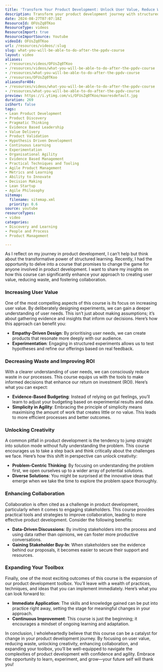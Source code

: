 ```yaml
---
title: 'Transform Your Product Development: Unlock User Value, Reduce Waste, and Enhance Collaboration with Structured Learning'
description: Transform your product development journey with structured learning! Discover how to enhance user value, reduce waste, and boost collaboration in this insightful course.
date: 2024-08-27T07:07:18Z
ResourceId: OFUsZq0TKoo
ResourceType: videos
ResourceImport: true
ResourceImportSource: Youtube
videoId: OFUsZq0TKoo
url: /resources/videos/:slug
slug: what-you-will-be-able-to-do-after-the-ppdv-course
layout: video
aliases:
- /resources/videos/OFUsZq0TKoo
- /resources/videos/what-you-will-be-able-to-do-after-the-ppdv-course
- /resources/what-you-will-be-able-to-do-after-the-ppdv-course
- /resources/OFUsZq0TKoo
aliasesFor404:
- /resources/videos/what-you-will-be-able-to-do-after-the-ppdv-course
- /resources/what-you-will-be-able-to-do-after-the-ppdv-course
preview: https://i.ytimg.com/vi/OFUsZq0TKoo/maxresdefault.jpg
duration: 269
isShort: false
tags:
- Lean Product Development
- Product Discovery
- Pragmatic Thinking
- Evidence Based Leadership
- Value Delivery
- Product Validation
- Hypothesis Driven Development
- Continuous Learning
- Experimentation
- Organisational Agility
- Evidence Based Management
- Practical Techniques and Tooling
- Agile Product Management
- Metrics and Learning
- Ability to Innovate
- Decision Making
- Lean Startup
- Agile Philosophy
sitemap:
  filename: sitemap.xml
  priority: 0.6
source: youtube
resourceTypes:
- video
categories:
- Discovery and Learning
- People and Process
- Product Management

---
```

As I reflect on my journey in product development, I can’t help but think about the transformative power of structured learning. Recently, I had the opportunity to delve into a course that promises to change the game for anyone involved in product development. I want to share my insights on how this course can significantly enhance your approach to creating user value, reducing waste, and fostering collaboration.

### Increasing User Value

One of the most compelling aspects of this course is its focus on increasing user value. By deliberately designing experiments, we can gain a deeper understanding of user needs. This isn’t just about making assumptions; it’s about gathering evidence and insights that inform our decisions. Here’s how this approach can benefit you:

- **Empathy-Driven Design**: By prioritising user needs, we can create products that resonate more deeply with our audience.
- **Experimentation**: Engaging in structured experiments allows us to test hypotheses and refine our offerings based on real feedback.

### Decreasing Waste and Improving ROI

With a clearer understanding of user needs, we can consciously reduce waste in our processes. This course equips us with the tools to make informed decisions that enhance our return on investment (ROI). Here’s what you can expect:

- **Evidence-Based Budgeting**: Instead of relying on gut feelings, you’ll learn to adjust your budgeting based on experimental results and data.
- **Simplicity in Agility**: Embracing the principle of simplicity means maximising the amount of work that creates little or no value. This leads to more efficient processes and better outcomes.

### Unlocking Creativity

A common pitfall in product development is the tendency to jump straight into solution mode without fully understanding the problem. This course encourages us to take a step back and think critically about the challenges we face. Here’s how this shift in perspective can unlock creativity:

- **Problem-Centric Thinking**: By focusing on understanding the problem first, we open ourselves up to a wider array of potential solutions.
- **Diverse Solutions**: You might be surprised at the innovative ideas that emerge when we take the time to explore the problem space thoroughly.

### Enhancing Collaboration

Collaboration is often cited as a challenge in product development, particularly when it comes to engaging stakeholders. This course provides practical tools and strategies to improve collaboration, leading to more effective product development. Consider the following benefits:

- **Data-Driven Discussions**: By inviting stakeholders into the process and using data rather than opinions, we can foster more productive conversations.
- **Gaining Stakeholder Buy-In**: When stakeholders see the evidence behind our proposals, it becomes easier to secure their support and resources.

### Expanding Your Toolbox

Finally, one of the most exciting outcomes of this course is the expansion of our product development toolbox. You’ll leave with a wealth of practices, techniques, and ideas that you can implement immediately. Here’s what you can look forward to:

- **Immediate Application**: The skills and knowledge gained can be put into practice right away, setting the stage for meaningful changes in your approach.
- **Continuous Improvement**: This course is just the beginning; it encourages a mindset of ongoing learning and adaptation.

In conclusion, I wholeheartedly believe that this course can be a catalyst for change in your product development journey. By focusing on user value, reducing waste, unlocking creativity, enhancing collaboration, and expanding your toolbox, you’ll be well-equipped to navigate the complexities of product development with confidence and agility. Embrace the opportunity to learn, experiment, and grow—your future self will thank you!
